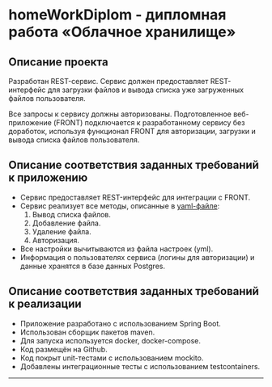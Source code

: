 # homeWorkDiplom - дипломная работа «Облачное хранилище»

## Описание проекта

Разработан REST-сервис. Сервис должен предоставляет REST-интерфейс для загрузки файлов и вывода списка уже загруженных файлов пользователя. 

Все запросы к сервису должны авторизованы. Подготовленное веб-приложение (FRONT) подключается к разработанному сервису без доработок, используя функционал FRONT для авторизации, загрузки и вывода списка файлов пользователя.

## Описание соответствия заданных требований к приложению

- Сервис предоставляет REST-интерфейс для интеграции с FRONT.
- Сервис реализует все методы, описанные в [yaml-файле](./CloudServiceSpecification.yaml):
  1. Вывод списка файлов.
  2. Добавление файла.
  3. Удаление файла.
  4. Авторизация.
- Все настройки вычитываются из файла настроек (yml).
- Информация о пользователях сервиса (логины для авторизации) и данные хранятся в базе данных Postgres.

## Описание соответствия заданных требований к реализации

- Приложение разработано с использованием Spring Boot.
- Использован сборщик пакетов maven.
- Для запуска используется docker, docker-compose.
- Код размещён на Github.
- Код покрыт unit-тестами с использованием mockito.
- Добавлены интеграционные тесты с использованием testcontainers.
___________
